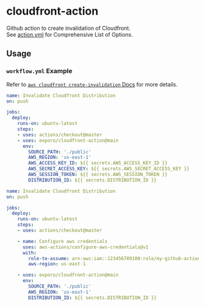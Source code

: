 # cloudfront-action

Github action to create invalidation of Cloudfront.  
See [action.yml](./action.yml) for Comprehensive List of Options.  

## Usage

### `workflow.yml` Example

Refer to [`aws cloudfront create-invalidation` Docs](https://docs.aws.amazon.com/cli/latest/reference/cloudfront/create-invalidation.html) for more details.

```yaml
name: Invalidate Cloudfront Distribution
on: push

jobs:
  deploy:
    runs-on: ubuntu-latest
    steps:
    - uses: actions/checkout@master
    - uses: exporo/cloudfront-action@main
      env:
        SOURCE_PATH: './public'
        AWS_REGION: 'us-east-1'
        AWS_ACCESS_KEY_ID: ${{ secrets.AWS_ACCESS_KEY_ID }}
        AWS_SECRET_ACCESS_KEY: ${{ secrets.AWS_SECRET_ACCESS_KEY }}
        AWS_SESSION_TOKEN: ${{ secrets.AWS_SESSION_TOKEN }}
        DISTRIBUTION_ID: ${{ secrets.DISTRIBUTION_ID }}
```
```yaml
name: Invalidate Cloudfront Distribution
on: push

jobs:
  deploy:
    runs-on: ubuntu-latest
    steps:
    - uses: actions/checkout@master

    - name: Configure aws credentials
      uses: aws-actions/configure-aws-credentials@v1
      with:
        role-to-assume: arn:aws:iam::123456789100:role/my-github-actions-role
        aws-region: us-east-1

    - uses: exporo/cloudfront-action@main
      env:
        SOURCE_PATH: './public'
        AWS_REGION: 'us-east-1'
        DISTRIBUTION_ID: ${{ secrets.DISTRIBUTION_ID }}
```